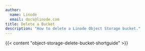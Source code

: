 ```yaml
---
author:
  name: Linode
  email: docs@linode.com
title: Delete a Bucket
description: "How to delete a Linode Object Storage bucket."
---
```


{{< content "object-storage-delete-bucket-shortguide" >}}